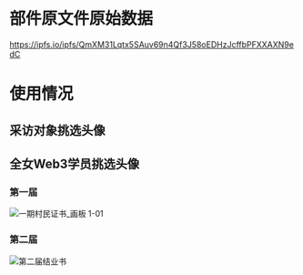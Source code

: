 # 部件原文件原始数据

https://ipfs.io/ipfs/QmXM31Lqtx5SAuv69n4Qf3J58oEDHzJcffbPFXXAXN9edC

# 使用情况

## 采访对象挑选头像


## 全女Web3学员挑选头像

### 第一届
![一期村民证书_画板 1-01](https://github.com/0xherstory/purrrrly_hair/assets/142302094/2b18cbb4-d0c2-4322-9ab9-f7717a101c81)



### 第二届
![第二届结业书](https://github.com/0xherstory/purrrrly_hair/assets/142302094/e22117c4-87f5-43e3-a9b5-bfc5e71eb0fb)


